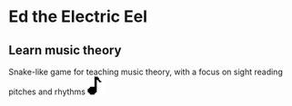 # Ed the Electric Eel
## Learn music theory
Snake-like game for teaching music theory, with a focus on sight reading pitches and rhythms
<img src='./src/NoteView/svg/8n.svg'>